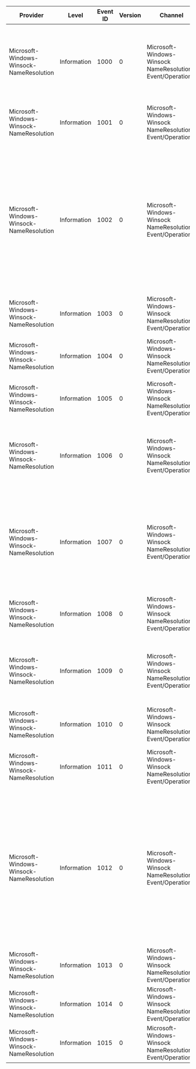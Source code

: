 Provider                                  |  Level        |  Event ID  |  Version  |  Channel                                                     |  Task        |  Opcode  |  Keyword  |  Message
------------------------------------------|---------------|------------|-----------|--------------------------------------------------------------|--------------|----------|-----------|--------------------------------------------------------------------------------------------------------------------------------------------------------------------------------------------------------------------------------------------------------------------------------------------------------------------------------------------------------------------
Microsoft-Windows-Winsock-NameResolution  |  Information  |  1000      |  0        |  Microsoft-Windows-Winsock NameResolution Event/Operational  |  WinsockGai  |          |           |  GetAddrInfoW is called for queryName {NodeName}; serviceName {ServiceName}; flags {Flags}; family {Family}; socketType {SocketType}; protocol {Protocol} and seq {Location}
Microsoft-Windows-Winsock-NameResolution  |  Information  |  1001      |  0        |  Microsoft-Windows-Winsock NameResolution Event/Operational  |  WinsockGai  |          |           |  GetAddrInfoW is completed for queryName {NodeName} with status {Status} and result {Result}
Microsoft-Windows-Winsock-NameResolution  |  Information  |  1002      |  0        |  Microsoft-Windows-Winsock NameResolution Event/Operational  |  WinsockGai  |          |           |  GetAddrInfoExW is called for queryName {NodeName}; serviceName {ServiceName}; nameSpace {NameSpace}; nameSpace GUID {NameSpaceGuid}; flags {Flags}; family {Family}; socketType {SocketType}; protocol {protocol}; interface index {NodeName}0; timeOut {NodeName}1; asyncWithCallBack {NodeName}2; asyncWithOverlapped {NodeName}3 and seq {Location}
Microsoft-Windows-Winsock-NameResolution  |  Information  |  1003      |  0        |  Microsoft-Windows-Winsock NameResolution Event/Operational  |  WinsockGai  |          |           |  GetAddrInfoExW asynchronous query is pending for queryName: {NodeName} with cancel Handle {CancelHandle}
Microsoft-Windows-Winsock-NameResolution  |  Information  |  1004      |  0        |  Microsoft-Windows-Winsock NameResolution Event/Operational  |  WinsockGai  |          |           |  GetAddrInfoExW is completed for queryName {NodeName} with status {Status} and result {Result}
Microsoft-Windows-Winsock-NameResolution  |  Information  |  1005      |  0        |  Microsoft-Windows-Winsock NameResolution Event/Operational  |  WinsockGai  |          |           |  GetAddrInfoExCancel is called for  query {CancelHandle} and seq {Location}
Microsoft-Windows-Winsock-NameResolution  |  Information  |  1006      |  0        |  Microsoft-Windows-Winsock NameResolution Event/Operational  |  WinsockGai  |          |           |  NSPLookupServiceBegin is called for provider {ProviderGUID}; queryName {QueryName}; serviceGUID {ServiceGUID}; interface index {InterfaceIndex} and control flags {ControlFlags}
Microsoft-Windows-Winsock-NameResolution  |  Information  |  1007      |  0        |  Microsoft-Windows-Winsock NameResolution Event/Operational  |  WinsockGai  |          |           |  NSPLookupServiceBegin is completed for provider {ProviderGUID}; queryName {QueryName} serviceGUID {ServiceGUID}; interface index {InterfaceIndex}; control flags {ControlFlags} and lookup handle {LookupHandle} with status {Status}
Microsoft-Windows-Winsock-NameResolution  |  Information  |  1008      |  0        |  Microsoft-Windows-Winsock NameResolution Event/Operational  |  WinsockGai  |          |           |  NSPLookupServiceNext is called for provider {ProviderGUID}; control Flags {ControlFlags} and lookup handle {LookupHandle}
Microsoft-Windows-Winsock-NameResolution  |  Information  |  1009      |  0        |  Microsoft-Windows-Winsock NameResolution Event/Operational  |  WinsockGai  |          |           |  NSPLookupServiceNext is completed for provider {ProviderGUID}; control Flags {ControlFlags} and lookup Handle {LookupHandle} with status {Status} and result {Result}
Microsoft-Windows-Winsock-NameResolution  |  Information  |  1010      |  0        |  Microsoft-Windows-Winsock NameResolution Event/Operational  |  WinsockGai  |          |           |  NSPLookupServiceEnd is called for provider {ProviderGUID} and lookup handle {LookupHandle}
Microsoft-Windows-Winsock-NameResolution  |  Information  |  1011      |  0        |  Microsoft-Windows-Winsock NameResolution Event/Operational  |  WinsockGai  |          |           |  NSPLookupServiceEnd completed for provider {ProviderGUID} and lookup handle {LookupHandle} with status {Status}
Microsoft-Windows-Winsock-NameResolution  |  Information  |  1012      |  0        |  Microsoft-Windows-Winsock NameResolution Event/Operational  |  WinsockGai  |          |           |  GetAddrInfoExW info.  queryName {NodeName}; serviceName {ServiceName}; nameSpace {NameSpace}; nameSpace GUID {NameSpaceGuid}; flags {Flags}; family {Family}; socketType {SocketType}; protocol {protocol}; interface index {NodeName}0; timeOut {NodeName}1; asyncWithCallBack {NodeName}2; asyncWithOverlapped {NodeName}3; error {NodeName}4 and seq {Location}
Microsoft-Windows-Winsock-NameResolution  |  Information  |  1013      |  0        |  Microsoft-Windows-Winsock NameResolution Event/Operational  |  WinsockGai  |          |           |  Wsa Startup. seq: {Location}.
Microsoft-Windows-Winsock-NameResolution  |  Information  |  1014      |  0        |  Microsoft-Windows-Winsock NameResolution Event/Operational  |  WinsockGai  |          |           |  Wsa Cleanup. seq: {Location}.  Refcount: {RefCount}.
Microsoft-Windows-Winsock-NameResolution  |  Information  |  1015      |  0        |  Microsoft-Windows-Winsock NameResolution Event/Operational  |  WinsockGai  |          |           |  NSJOB info.  seq {Location}.  Refcount: {RefCount}.